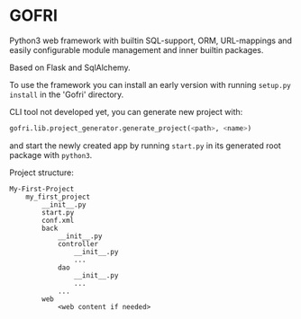 # GOFRI

Python3 web framework with builtin SQL-support, ORM, URL-mappings and easily configurable module management and inner builtin packages.

Based on Flask and SqlAlchemy.


To use the framework you can install an early version with running
```setup.py install``` in the 'Gofri' directory.


CLI tool not developed yet, you can generate new project with: 
```python
gofri.lib.project_generator.generate_project(<path>, <name>)

```

and start the newly created app by running ```start.py``` in its generated root package with ```python3```.


Project structure:
```
My-First-Project
    my_first_project
        __init__.py
        start.py
        conf.xml
        back
            __init__.py
            controller
                __init__.py
                ...
            dao
                __init__.py
                ...
            ...
        web
            <web content if needed>
```